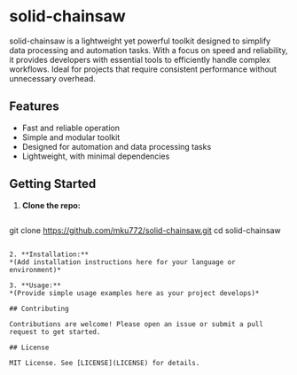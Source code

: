 # solid-chainsaw

solid-chainsaw is a lightweight yet powerful toolkit designed to simplify data processing and automation tasks. With a focus on speed and reliability, it provides developers with essential tools to efficiently handle complex workflows. Ideal for projects that require consistent performance without unnecessary overhead.

## Features

- Fast and reliable operation
- Simple and modular toolkit
- Designed for automation and data processing tasks
- Lightweight, with minimal dependencies

## Getting Started

1. **Clone the repo:**
   ```bash
git clone https://github.com/mku772/solid-chainsaw.git
   cd solid-chainsaw
   ```

2. **Installation:**  
   *(Add installation instructions here for your language or environment)*

3. **Usage:**  
   *(Provide simple usage examples here as your project develops)*

## Contributing

Contributions are welcome! Please open an issue or submit a pull request to get started.

## License

MIT License. See [LICENSE](LICENSE) for details.
